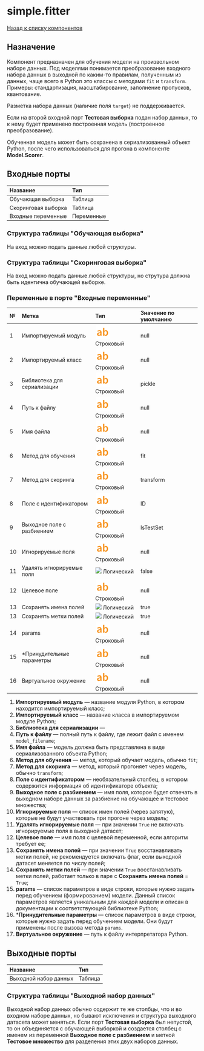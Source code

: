 # simple.fitter

[Назад к списку компонентов](../README.md)

## Назначение

Компонент предназначен для обучения модели на произвольном наборе данных. Под моделями понимается преобразование входного набора данных в выходной по каким-то правилам, полученным из данных, чаще всего в Python это классы с методами `fit` и `transform`. Примеры: стандартизация, масштабирование, заполнение пропусков, квантование. 

Разметка набора данных (наличие поля `target`) не поддерживается. 

Если на второй входной порт **Тестовая выборка** подан набор данных, то к нему будет применено построенная модель (построенное преобразование).

Обученная модель может быть cохранена в сериализованный объект Python, после чего использоваться для прогона в компоненте **Model.Scorer**.

## Входные порты

| Название                | Тип        |
|:------------------------|:-----------|
| Обучающая выборка       | Таблица    |
| Скоринговая выборка     | Таблица    |
| Входные переменные      | Переменные |

### Структура таблицы "Обучающая выборка"

На вход можно подать данные любой структуры.

### Структура таблицы "Скоринговая выборка"

На вход можно подать данные любой структуры, но струтура должна быть идентична обучающей выборке.

### Переменные в порте "Входные переменные"

| №  | Метка                       | Тип                                   | Значение по умолчанию  |
|:---|:----------------------------|:--------------------------------------|:-----------------------|
| 1  | Импортируемый модуль        | ![](./img/string.svg) Строковый       |null                    |
| 2  | Импортируемый класс         | ![](./img/string.svg) Строковый       |null                    |
| 3  | Библиотека для сериализации | ![](./img/string.svg) Строковый       |pickle                  |
| 4  | Путь к файлу                | ![](./img/string.svg) Строковый       |null                    |
| 5  | Имя файла                   | ![](./img/string.svg) Строковый       |null                    |
| 6  | Метод для обучения          | ![](./img/string.svg) Строковый       |fit                     |
| 7  | Метод для скоринга          | ![](./img/string.svg) Строковый       |transform               |
| 8  | Поле с идентификатором      | ![](./img/string.svg) Строковый       |ID                      |
| 9  | Выходное поле с разбиением  | ![](./img/string.svg) Строковый       |IsTestSet               |
| 10 | Игнорируемые поля           | ![](./img/string.svg) Строковый       |null                    |
| 11 | Удалять игнорируемые поля   | ![](./img/logicak.svg) Логический     |false                   |
| 12 | Целевое поле                | ![](./img/string.svg) Строковый       |null                    |
| 13 | Сохранять имена полей       | ![](./img/logicak.svg) Логический     |true                    |
| 13 | Сохранять метки полей       | ![](./img/logicak.svg) Логический     |true                    |
| 14 | params                      | ![](./img/string.svg) Строковый       |null                    |
| 15 | *Принудительные параметры   | ![](./img/string.svg) Строковый       |null                    |
| 16 | Виртуальное окружение       | ![](./img/string.svg) Строковый       |null                    |

1. **Импортируемый модуль** — название модуля Python, в котором находится импортируемый класс;     
2. **Импортируемый класс** — название класса в импортируемом модуле Python;       
3. **Библиотека для сериализации** —
4. **Путь к файлу** — полный путь к файлу, где лежит файл с именем `model_filename`;               
5. **Имя файла** — модель должна быть представлена в виде сериализованного объекта Python;                
6. **Метод для обучения** —  метод, который обучает модель, обычно `fit`;      
7. **Метод для скоринга** —  метод, который прогоняет через модель, обычно `transform`; 
8. **Поле с идентификатором** — необязательный столбец, в котором содержится информация об идентификаторе объекта;  
9. **Выходное поле с разбиением** — имя поля, которое будет отвечать в выходном наборе данных за разбиение на обучающее и тестовое множества;
10. **Игнорируемые поля** — список имен полей (через запятую), которые не будут участвовать при прогоне через модель;
11. **Удалять игнорируемые поля** —  при значении `True` не включать игнорируемые поля в выходной датасет; 
12. **Целевое поле** — имя поля с целевой переменной, если алгоритм требует ее;              
13. **Сохранять имена полей** —  при значении `True` восстанавливать метки полей, не рекомендуется включать флаг, если выходной датасет меняется по числу полей;        
13. **Сохранять метки полей** —  при значении `True` восстанавливать метки полей, работает только в паре с **Сохранять имена полей** = `True`;        
14. **params** — список параметров в виде строки, которые нужно задать перед обучением (формированием) модели. Данный список параметров является уникальным для каждой модели и описан в документации к соответствующей библиотеке Python;             
15. ***Принудительные параметры** — список параметров в виде строки, которые нужно задать перед обучением модели. Они будут применены после вызова метода `params`.
16. **Виртуальное окружение** — путь к файлу интерпретатора Python.

## Выходные порты

| Название              | Тип        |
|:----------------------|:-----------|
| Выходной набор данных | Таблица    |

### Структура таблицы "Выходной набор данных"

Выходной набор данных обычно содержит те же столбцы, что и во входном наборе данных, но бывают исключения и структура выходного датасета может меняться. Если порт **Тестовая выборка** был непустой, то он объединяется с обучающей выборкой и создается столбец с именем из переменной **Выходное поле с разбиением** и меткой **Тестовое множество** для разделения этих двух наборов данных. 